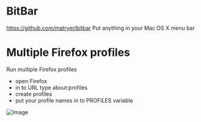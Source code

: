 # BitBar
https://github.com/matryer/bitbar
Put anything in your Mac OS X menu bar

# Multiple Firefox profiles
Run multiple Firefox profiles

  - open Firefox
  - in to URL type about:profiles
  - create profiles
  - put your profile names in to PROFILES variable

![Image](https://i.imgur.com/XxVNUa6.png)
